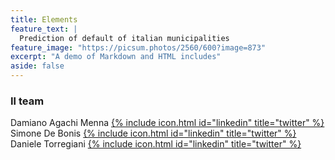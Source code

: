 ```yaml
---
title: Elements
feature_text: |
  Prediction of default of italian municipalities
feature_image: "https://picsum.photos/2560/600?image=873"
excerpt: "A demo of Markdown and HTML includes"
aside: false
---
```





### Il team

 
Damiano Agachi Menna [{% include icon.html id="linkedin" title="twitter" %}](https://www.linkedin.com/in/damiano-am/)  
Simone De Bonis [{% include icon.html id="linkedin" title="twitter" %}](https://www.linkedin.com/in/SimoneDeBonis)  
Daniele Torregiani [{% include icon.html id="linkedin" title="twitter" %}](https://www.linkedin.com/in/daniele-torregiani-369b54243/)  
